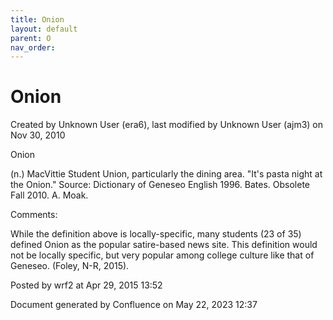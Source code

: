 ```yaml
---
title: Onion
layout: default
parent: O
nav_order:
---
```


# Onion

Created by  Unknown User (era6), last modified by  Unknown User (ajm3) on Nov 30, 2010

Onion

(n.) MacVittie Student Union, particularly the dining area. &quot;It's pasta night at the Onion.&quot; Source: Dictionary of Geneseo English 1996. Bates. Obsolete Fall 2010. A. Moak.

Comments:

While the definition above is locally-specific, many students (23 of 35) defined Onion as the popular satire-based news site. This definition would not be locally specific, but very popular among college culture like that of Geneseo. (Foley, N-R, 2015).

Posted by wrf2 at Apr 29, 2015 13:52

Document generated by Confluence on May 22, 2023 12:37


